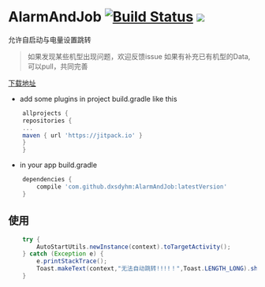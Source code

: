 # AlarmAndJob [![Build Status](https://travis-ci.org/dxsdyhm/AlarmAndJob.svg?branch=master)](https://travis-ci.org/dxsdyhm/AlarmAndJob) [![](https://jitpack.io/v/dxsdyhm/AlarmAndJob.svg)](https://jitpack.io/#dxsdyhm/AlarmAndJob)
允许自启动与电量设置跳转  

> 如果发现某些机型出现问题，欢迎反馈issue
> 如果有补充已有机型的Data,可以pull，共同完善

[下载地址][dowmload]

* add some plugins in project  build.gradle like this
```gradle
    allprojects {
	repositories {
	...
	maven { url 'https://jitpack.io' }
	}
    }
```

* in your app build.gradle
```gradle
    dependencies {
        compile 'com.github.dxsdyhm:AlarmAndJob:latestVersion'
    }
```


## 使用
```java
    try {
        AutoStartUtils.newInstance(context).toTargetActivity();
    } catch (Exception e) {
        e.printStackTrace();
        Toast.makeText(context,"无法自动跳转!!!!！",Toast.LENGTH_LONG).show();
    }
```

[dowmload]:http://fir.im/ykfu
